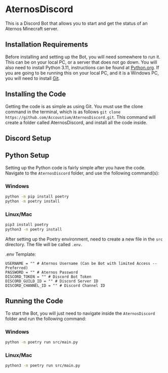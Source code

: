 # AternosDiscord

This is a Discord Bot that allows you to start and get the status of an Aternos Minecraft server.

Installation Requirements
---
Before installing and setting up the Bot, you will need somewhere to run it.  This can be on your local PC, or a server that does not go down.  You will also need to install Python 3.11, instructions can be found at [Python.org](https://www.python.org/downloads/).  If you are going to be running this on your local PC, and it is a Windows PC, you will need to install [Git](https://git-scm.com/downloads/win).

Installing the Code
---
Getting the code is as simple as using Git.  You must use the clone command in the terminal, which is as follows `git clone https://github.com/Accoustium/AternosDiscord.git`.  This command will create a folder called AternosDiscord, and install all the code inside.

Discord Setup
---


Python Setup
---
Setting up the Python code is fairly simple after you have the code.  Navigate to the `AternosDiscord` folder, and use the following command(s):
### Windows
```bash
python -m pip install poetry
python -m poetry install
```

### Linux/Mac
```bash
pip3 install poetry
python3 -m poetry install
```

After setting up the Poetry environment, need to create a new file in the `src` directory.  The file will be called `.env`.

.env Template:
```text
USERNAME = "" # Aternos Username (Can be Bot with limited Access -- Preferred)
PASSWORD = "" # Aternos Password
DISCORD_TOKEN = "" # Discord Bot Token
DISCORD_GUILD_ID = "" # Discord Server ID
DISCORD_CHANNEL_ID = "" # Discord Channel ID
```

Running the Code
---
To start the Bot, you will just need to navigate inside the `AternosDiscord` folder and run the following command:
### Windows
```bash
python -m poetry run src/main.py
```

### Linux/Mac
```bash
python3 -m poetry run src/main.py
```
